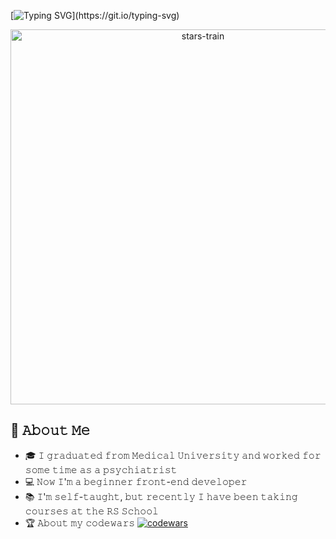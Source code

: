 [![Typing SVG](https://readme-typing-svg.herokuapp.com?font=Fira+Code&size=25&duration=4000&pause=1000&color=4D46A0&width=435&lines=Hi+there+(*%C2%B4%EF%B8%B6%60*)%E3%83%8E;Nice+to+meet+you!)](https://git.io/typing-svg)
  
<p align="center">
<img alt="stars-train" width="600px" src="https://media.tenor.com/WPqFfKvgIbUAAAAd/stars-train.gif"/>
</p>

## :book: 𝙰𝚋𝚘𝚞𝚝 𝙼𝚎
- 🎓 𝙸 𝚐𝚛𝚊𝚍𝚞𝚊𝚝𝚎𝚍 𝚏𝚛𝚘𝚖 𝙼𝚎𝚍𝚒𝚌𝚊𝚕 𝚄𝚗𝚒𝚟𝚎𝚛𝚜𝚒𝚝𝚢 𝚊𝚗𝚍 𝚠𝚘𝚛𝚔𝚎𝚍 𝚏𝚘𝚛 𝚜𝚘𝚖𝚎 𝚝𝚒𝚖𝚎 𝚊𝚜 𝚊 𝚙𝚜𝚢𝚌𝚑𝚒𝚊𝚝𝚛𝚒𝚜𝚝
- 💻 𝙽𝚘𝚠 𝙸'𝚖 𝚊 𝚋𝚎𝚐𝚒𝚗𝚗𝚎𝚛 𝚏𝚛𝚘𝚗𝚝-𝚎𝚗𝚍 𝚍𝚎𝚟𝚎𝚕𝚘𝚙𝚎𝚛
- 📚 𝙸'𝚖 𝚜𝚎𝚕𝚏-𝚝𝚊𝚞𝚐𝚑𝚝, 𝚋𝚞𝚝 𝚛𝚎𝚌𝚎𝚗𝚝𝚕𝚢 𝙸 𝚑𝚊𝚟𝚎 𝚋𝚎𝚎𝚗 𝚝𝚊𝚔𝚒𝚗𝚐 𝚌𝚘𝚞𝚛𝚜𝚎𝚜 𝚊𝚝 𝚝𝚑𝚎 𝚁𝚂 𝚂𝚌𝚑𝚘𝚘𝚕
- 🏆 𝙰𝚋𝚘𝚞𝚝 𝚖𝚢 𝚌𝚘𝚍𝚎𝚠𝚊𝚛𝚜 [![codewars](https://www.codewars.com/users/rsschool_b7c2a8b95ae6b314/badges/small)](https://www.codewars.com/users/rsschool_b7c2a8b95ae6b314)

